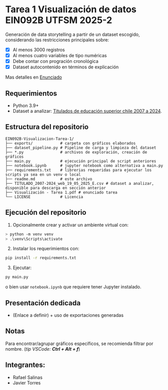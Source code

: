 # Tarea 1 Visualización de datos EIN092B UTFSM 2025-2

Generación de data storytelling a partir de un dataset escogido, considerando las restricciones principales sobre:
-[x] Al menos 3000 registros
-[x] Al menos cuatro variables de tipo numéricas
-[x] Debe contar con progración cronológica
-[x] Dataset autocontenido en términos de explicación

Mas detalles en [Enunciado](<Visualización - Tarea 1.pdf>)

## Requerimientos

- Python 3.9+
- Dataset a analizar: [Titulados de educación superior chile 2007 a 2024](https://www.kaggle.com/datasets/gustavoreyesc/titulados-en-educacin-superior-chile-2007-2024).

## Estructura del repositorio

```text
EIN092B-Visualizacion-Tarea-1/
├── exports/            # carpeta con gráficos elaborados
├── dataset_pipeline.py # Pipeline de carga y limpieza del dataset
├── *.py                # archivos de exploración, creación de gráficos
├── main.py             # ejecución principal de script anteriores
├── notebook.ipynb      # jupyter notebook como alternativa a main.py
├── requirements.txt    # librerias requeridas para ejecutar los scripts ya sea en un venv o local
├── readme.md           # este archivo
├── TITULADO_2007-2024_web_19_05_2025_E.csv # dataset a analizar, disponible para descarga en sección anterior
├── Visualización - Tarea 1.pdf # enunciado tarea
└── LICENSE             # Licencia
```

## Ejecución del repositorio

1. Opcionalmente crear y activar un ambiente virtual con:
```bash
> python -m venv venv
> .\venv\Scripts\activate
```
2. Instalar los requerimientos con:

```bash
pip install -r requirements.txt
```

3. Ejecutar:
```bash
py main.py
``` 
o bien usar `notebook.ipynb` que requiere tener Jupyter instalado.

## Presentación dedicada

- (Enlace a definir) + uso de exportaciones generadas

## Notas

Para encontrar/agrupar gráficos específicos, se recomienda filtrar por nombre. (*tip VSCode: **Ctrl + Alt + f***)

## Integrantes:
- Rafael Salinas
- Javier Torres